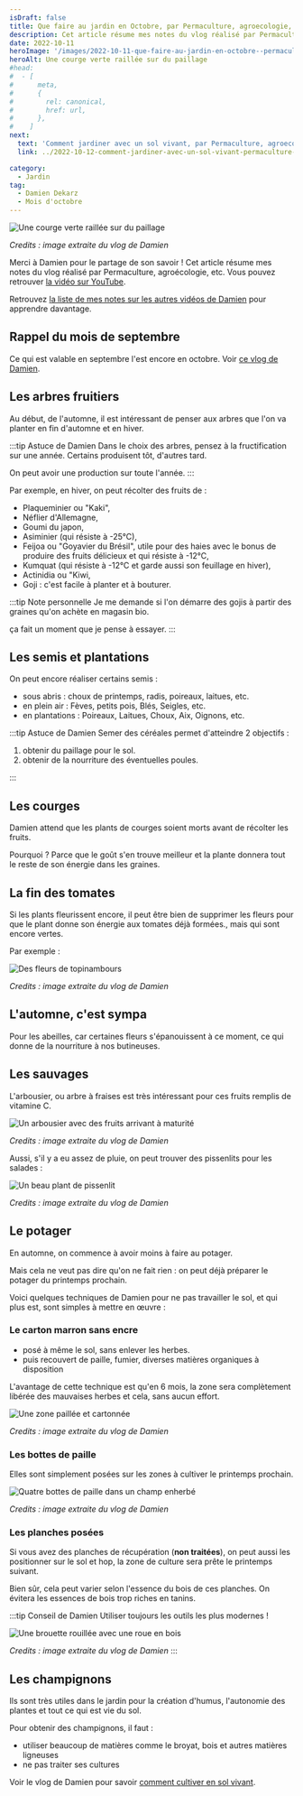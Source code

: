 ```yaml
---
isDraft: false
title: Que faire au jardin en Octobre, par Permaculture, agroecologie, etc
description: Cet article résume mes notes du vlog réalisé par Permaculture, agroecologie, etc
date: 2022-10-11
heroImage: '/images/2022-10-11-que-faire-au-jardin-en-octobre--permaculture--agroecologie--etc-hero.jpg'
heroAlt: Une courge verte raillée sur du paillage
#head:
#  - [
#      meta,
#      {
#        rel: canonical,
#        href: url,
#      },
#    ]
next:
  text: 'Comment jardiner avec un sol vivant, par Permaculture, agroecologie, etc'
  link: ../2022-10-12-comment-jardiner-avec-un-sol-vivant-permaculture--agroecologie--etc/README.md

category:
  - Jardin
tag:
  - Damien Dekarz
  - Mois d'octobre
---
```


![Une courge verte raillée sur du paillage](./images/2022-10-11-que-faire-au-jardin-en-octobre--permaculture--agroecologie--etc-hero.jpg)

_Credits : image extraite du vlog de Damien_

Merci à Damien pour le partage de son savoir !
Cet article résume mes notes du vlog réalisé par Permaculture, agroécologie, etc.
Vous pouvez retrouver [la vidéo sur YouTube](https://www.youtube.com/watch?v=GswUGxztnpU).

Retrouvez [la liste de mes notes sur les autres vidéos de Damien](../2022-09-12-toutes-mes-notes-sur-les-videos-de-Permaculture-agroecologie-etc) pour apprendre davantage.

## Rappel du mois de septembre

Ce qui est valable en septembre l'est encore en octobre. Voir [ce vlog de Damien](https://www.youtube.com/watch?v=con-c2_o9uc).

## Les arbres fruitiers

Au début, de l'automne, il est intéressant de penser aux arbres que l'on va planter en fin d'automne et en hiver.

:::tip Astuce de Damien
Dans le choix des arbres, pensez à la fructification sur une année. Certains produisent tôt, d'autres tard.

On peut avoir une production sur toute l'année.
:::

Par exemple, en hiver, on peut récolter des fruits de :

- Plaqueminier ou "Kaki",
- Néflier d'Allemagne,
- Goumi du japon,
- Asiminier (qui résiste à -25°C),
- Feijoa ou "Goyavier du Brésil", utile pour des haies avec le bonus de produire des fruits délicieux et qui résiste à -12°C,
- Kumquat (qui résiste à -12°C et garde aussi son feuillage en hiver),
- Actinidia ou "Kiwi,
- Goji : c'est facile à planter et à bouturer.

:::tip Note personnelle
Je me demande si l'on démarre des gojis à partir des graines qu'on achète en magasin bio.

ça fait un moment que je pense à essayer.
:::

## Les semis et plantations

On peut encore réaliser certains semis :

- sous abris : choux de printemps, radis, poireaux, laitues, etc.
- en plein air : Fèves, petits pois, Blés, Seigles, etc.
- en plantations : Poireaux, Laitues, Choux, Aix, Oignons, etc.

:::tip Astuce de Damien
Semer des céréales permet d'atteindre 2 objectifs :

1. obtenir du paillage pour le sol.
2. obtenir de la nourriture des éventuelles poules.

:::

## Les courges

Damien attend que les plants de courges soient morts avant de récolter les fruits.

Pourquoi ? Parce que le goût s'en trouve meilleur et la plante donnera tout le reste de son énergie dans les graines.

## La fin des tomates

Si les plants fleurissent encore, il peut être bien de supprimer les fleurs pour que le plant donne son énergie aux tomates déjà formées., mais qui sont encore vertes.

Par exemple :

![Des fleurs de topinambours](./images/fleurs-de-topinambours.jpg)

_Credits : image extraite du vlog de Damien_

## L'automne, c'est sympa

Pour les abeilles, car certaines fleurs s'épanouissent à ce moment, ce qui donne de la nourriture à nos butineuses.

## Les sauvages

L'arbousier, ou arbre à fraises est très intéressant pour ces fruits remplis de vitamine C.

![Un arbousier avec des fruits arrivant à maturité](./images/arbousier.jpg)

_Credits : image extraite du vlog de Damien_

Aussi, s'il y a eu assez de pluie, on peut trouver des pissenlits pour les salades :

![Un beau plant de pissenlit](./images/plant-de-pissenlit.jpg)

_Credits : image extraite du vlog de Damien_

## Le potager

En automne, on commence à avoir moins à faire au potager.

Mais cela ne veut pas dire qu'on ne fait rien : on peut déjà préparer le potager du printemps prochain.

Voici quelques techniques de Damien pour ne pas travailler le sol, et qui plus est, sont simples à mettre en œuvre :

### Le carton marron sans encre

- posé à même le sol, sans enlever les herbes.
- puis recouvert de paille, fumier, diverses matières organiques à disposition

L'avantage de cette technique est qu'en 6 mois, la zone sera complètement libérée des mauvaises herbes et cela, sans aucun effort.

![Une zone paillée et cartonnée](./images/zone-cartonnee-et-paillee.jpg)

_Credits : image extraite du vlog de Damien_

### Les bottes de paille

Elles sont simplement posées sur les zones à cultiver le printemps prochain.

![Quatre bottes de paille dans un champ enherbé](./images/bottes-de-paille.jpg)

_Credits : image extraite du vlog de Damien_

### Les planches posées

Si vous avez des planches de récupération (**non traitées**), on peut aussi les positionner sur le sol et hop, la zone de culture sera prête le printemps suivant.

Bien sûr, cela peut varier selon l'essence du bois de ces planches. On évitera les essences de bois trop riches en tanins.

:::tip Conseil de Damien
Utiliser toujours les outils les plus modernes !

![Une brouette rouillée avec une roue en bois](./images/brouette.jpg)

_Credits : image extraite du vlog de Damien_
:::

## Les champignons

Ils sont très utiles dans le jardin pour la création d'humus, l'autonomie des plantes et tout ce qui est vie du sol.

Pour obtenir des champignons, il faut :

- utiliser beaucoup de matières comme le broyat, bois et autres matières ligneuses
- ne pas traiter ses cultures

Voir le vlog de Damien pour savoir [comment cultiver en sol vivant](../2022-10-12-comment-jardiner-avec-un-sol-vivant-damien-dekarz/README.md).
